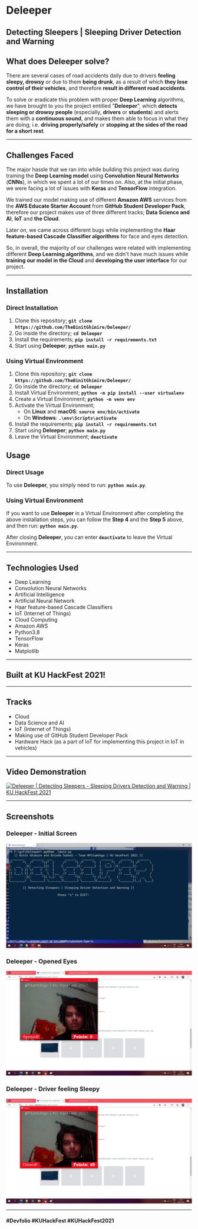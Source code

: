 # Deleeper

## Detecting Sleepers | Sleeping Driver Detection and Warning

## What does Deleeper solve?
There are several cases of road accidents daily due to drivers **feeling sleepy, drowsy** or due to them **being drunk**, as a result of which **they lose control of their vehicles**, and therefore **result in different road accidents**.

To solve or eradicate this problem with proper **Deep Learning** algorithms, we have brought to you the project entitled "**Deleeper**", which **detects sleeping or drowsy people** (especially, **drivers** or **students**) and alerts them with a **continuous sound**, and makes them able to focus in what they are doing; i.e. **driving properly/safely** or **stopping at the sides of the road for a short rest**.

***

## Challenges Faced
The major hassle that we ran into while building this project was during training the **Deep Learning model** using **Convolution Neural Networks** (**CNNs**), in which we spent a lot of our times on. Also, at the initial phase, we were facing a lot of issues with **Keras** and **TensorFlow** integration. 

We trained our model making use of different **Amazon AWS** services from the **AWS Educate Starter Account** from **GitHub Student Developer Pack**, therefore our project makes use of three different tracks; **Data Science and AI**, **IoT** and **the Cloud**. 

Later on, we came across different bugs while implementing the **Haar feature-based Cascade Classifier algorithms** for face and eyes detection.

So, in overall, the majority of our challenges were related with implementing different **Deep Learning algorithms**, and we didn't have much issues while **training our model in the Cloud** and **developing the user interface** for our project.

***

## Installation
### Direct Installation
1. Clone this repository; **`git clone https://github.com/TheBinitGhimire/Deleeper/`**
2. Go inside the directory; **`cd Deleeper`**
3. Install the requirements; **`pip install -r requirements.txt`**
4. Start using **Deleeper**; **`python main.py`**

### Using Virtual Environment
1. Clone this repository; **`git clone https://github.com/TheBinitGhimire/Deleeper/`**
2. Go inside the directory; **`cd Deleeper`**
3. Install Virtual Environment; **`python -m pip install --user virtualenv`**
4. Create a Virtual Environment; **`python -m venv env`**
5. Activate the Virtual Environment;
    - On **Linux** and **macOS**: **`source env/bin/activate`**
    - On **Windows**: **`.\env\Scripts\activate`**
6. Install the requirements; **`pip install -r requirements.txt`**
7. Start using **Deleeper**; **`python main.py`**
8. Leave the Virtual Environment; **`deactivate`**

## Usage
### Direct Usage
To use **Deleeper**, you simply need to run: **`python main.py`**.

### Using Virtual Environment
If you want to use **Deleeper** in a Virtual Environment after completing the above installation steps, you can follow the **Step 4** and the **Step 5** above, and then run: **`python main.py`**.

After closing **Deleeper**, you can enter **`deactivate`** to leave the Virtual Environment.

***

## Technologies Used
* Deep Learning
* Convolution Neural Networks
* Artificial Intelligence
* Artificial Neural Network
* Haar feature-based Cascade Classifiers
* IoT (Internet of Things)
* Cloud Computing
* Amazon AWS
* Python3.8
* TensorFlow
* Keras
* Matplotlib

***

## Built at KU HackFest 2021!

***

## Tracks
* Cloud
* Data Science and AI
* IoT (Internet of Things)
* Making use of GitHub Student Developer Pack
* Hardware Hack (as a part of IoT for implementing this project in IoT in vehicles)

***

## Video Demonstration
[![Deleeper | Detecting Sleepers - Sleeping Drivers Detection and Warning | KU HackFest 2021](https://i.ytimg.com/vi/J06vPFZNRP0/maxresdefault.jpg)](https://youtu.be/J06vPFZNRP0)

***

## Screenshots

### Deleeper - Initial Screen
![Deleeper - Initial Screen](https://raw.githubusercontent.com/TheBinitGhimire/Deleeper/main/images/Deleeper%20-%20Initial%20Screen.png)

### Deleeper - Opened Eyes
![Deleeper - Opened Eyes](https://raw.githubusercontent.com/TheBinitGhimire/Deleeper/main/images/Deleeper%20-%20Opened%20Eyes.png)

### Deleeper - Driver feeling Sleepy
![Deleeper - Driver feeling Sleepy](https://raw.githubusercontent.com/TheBinitGhimire/Deleeper/main/images/Deleeper%20-%20Driver%20feeling%20Sleepy.png)

***

#### **#Devfolio** **#KUHackFest** **#KUHackFest2021**
